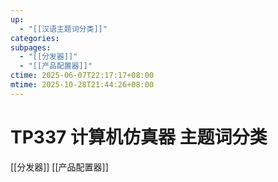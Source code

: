 ```yaml
---
up:
  - "[[汉语主题词分类]]"
categories:
subpages:
  - "[[分发器]]"
  - "[[产品配置器]]"
ctime: 2025-06-07T22:17:17+08:00
mtime: 2025-10-28T21:44:26+08:00
---
```


# TP337 计算机仿真器 主题词分类

[[分发器]] [[产品配置器]]
